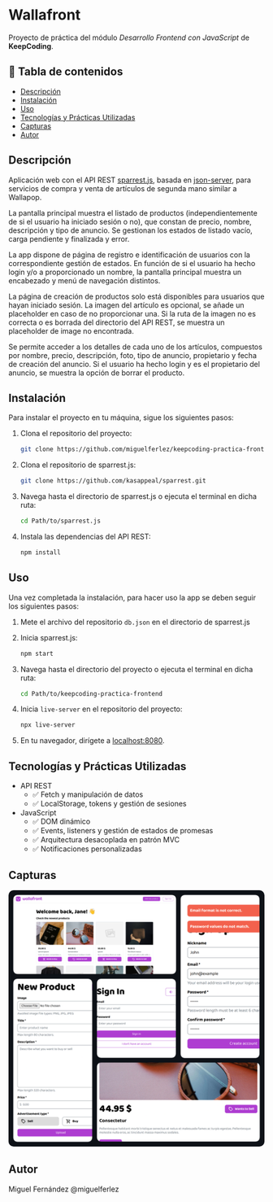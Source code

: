 # Wallafront

Proyecto de práctica del módulo *Desarrollo Frontend con JavaScript* de **KeepCoding**.

## 📌 Tabla de contenidos

- [Descripción](#descripción)
- [Instalación](#instalación)
- [Uso](#uso)
- [Tecnologías y Prácticas Utilizadas](#tecnologías-utilizadas)
- [Capturas](#capturas)
- [Autor](#autor)

## Descripción

Aplicación web con el API REST [sparrest.js](https://github.com/kasappeal/sparrest), basada en [json-server](https://github.com/typicode/json-server), para servicios de compra y venta de artículos de segunda mano similar a Wallapop.

La pantalla principal muestra el listado de productos (independientemente de si el usuario ha iniciado sesión o no), que constan de precio, nombre, descripción y tipo de anuncio. Se gestionan los estados de listado vacío, carga pendiente y finalizada y error.

La app dispone de página de registro e identificación de usuarios con la correspondiente gestión de estados. En función de si el usuario ha hecho login y/o a proporcionado un nombre, la pantalla principal muestra un encabezado y menú de navegación distintos.

La página de creación de productos solo está disponibles para usuarios que hayan iniciado sesión. La imagen del artículo es opcional, se añade un placeholder en caso de no proporcionar una. Si la ruta de la imagen no es correcta o es borrada del directorio del API REST, se muestra un placeholder de image no encontrada.

Se permite acceder a los detalles de cada uno de los artículos, compuestos por nombre, precio, descripción, foto, tipo de anuncio, propietario y fecha de creación del anuncio. Si el usuario ha hecho login y es el propietario del anuncio, se muestra la opción de borrar el producto.

## Instalación 

Para instalar el proyecto en tu máquina, sigue los siguientes pasos:

1. Clona el repositorio del proyecto:
    ```bash
    git clone https://github.com/miguelferlez/keepcoding-practica-frontend.git
    ```

2. Clona el repositorio de sparrest.js:
    ```bash
    git clone https://github.com/kasappeal/sparrest.git
    ```

3. Navega hasta el directorio de sparrest.js o ejecuta el terminal en dicha ruta:
    ```bash
    cd Path/to/sparrest.js
    ```

4. Instala las dependencias del API REST:
    ```bash
    npm install
    ```

## Uso

Una vez completada la instalación, para hacer uso la app se deben seguir los siguientes pasos:

1. Mete el archivo del repositorio `db.json` en el directorio de sparrest.js

2. Inicia sparrest.js:
    ```bash
    npm start
    ```

3. Navega hasta el directorio del proyecto o ejecuta el terminal en dicha ruta:
    ```bash
    cd Path/to/keepcoding-practica-frontend
    ```

4. Inicia `live-server` en el repositorio del proyecto:
    ```bash
    npx live-server
    ```

5. En tu navegador, dirígete a [localhost:8080](http://localhost:8080).

## Tecnologías y Prácticas Utilizadas

- API REST
    - ✅ Fetch y manipulación de datos
    - ✅ LocalStorage, tokens y gestión de sesiones
- JavaScript
    - ✅ DOM dinámico
    - ✅ Events, listeners y gestión de estados de promesas
    - ✅ Arquitectura desacoplada en patrón MVC
    - ✅ Notificaciones personalizadas

## Capturas

<img src="./assets/images/photo-collage-readme.png" style="border-radius:10px"></img>

## Autor

Miguel Fernández @miguelferlez
